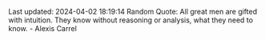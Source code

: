 Last updated: 2024-04-02 18:19:14
Random Quote: All great men are gifted with intuition. They know without reasoning or analysis, what they need to know. - Alexis Carrel